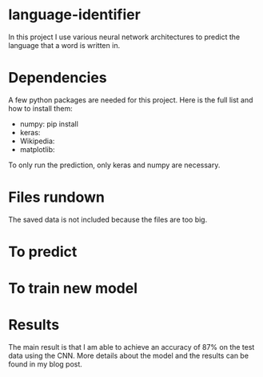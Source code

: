 # language-identifier
In this project I use various neural network architectures to predict the language that a word is written in.

# Dependencies

A few python packages are needed for this project. Here is the full list and how to install them:
- numpy: pip install 
- keras: 
- Wikipedia: 
- matplotlib:

To only run the prediction, only keras and numpy are necessary.


# Files rundown

The saved data is not included because the files are too big.

# To predict

# To train new model

# Results

The main result is that I am able to achieve an accuracy of 87% on the test data using the CNN. More details about the model and the results can be found in my blog post.
